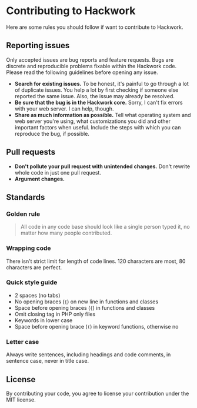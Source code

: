 # Contributing to Hackwork

Here are some rules you should follow if want to contribute to Hackwork.

## Reporting issues

Only accepted issues are bug reports and feature requests. Bugs are discrete
and reproducible problems fixable within the Hackwork code. Please read the
following guidelines before opening any issue.

* **Search for existing issues.** To be honest, it's painful to go through a
lot of duplicate issues. You help a lot by first checking if someone else
reported the same issue. Also, the issue may already be resolved.
* **Be sure that the bug is in the Hackwork core.** Sorry, I can't fix errors
with your web server. I can help, though.
* **Share as much information as possible.** Tell what operating system and
web server you're using, what customizations you did and other important
factors when useful. Include the steps with which you can reproduce the bug, if
possible.

## Pull requests

* **Don't pollute your pull request with unintended changes.** Don't rewrite
whole code in just one pull request.
* **Argument changes.**

## Standards

### Golden rule

> All code in any code base should look like a single person typed it, no
matter how many people contributed.

### Wrapping code

There isn't strict limit for length of code lines. 120 characters are most,
80 characters are perfect.

### Quick style guide

* 2 spaces (no tabs)
* No opening braces (`{`) on new line in functions and classes
* Space before opening braces (`{`) in functions and classes
* Omit closing tag in PHP only files
* Keywords in lower case
* Space before opening brace (`(`) in keyword functions, otherwise no

### Letter case

Always write sentences, including headings and code comments, in sentence case,
never in title case.

## License

By contributing your code, you agree to license your contribution under the MIT
license.